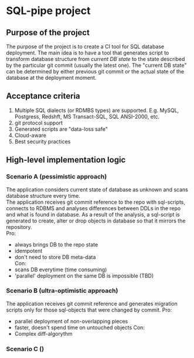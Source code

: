 # SQL-pipe project

## Purpose of the project

The purpose of the project is to create a CI tool for SQL database deployment. The main idea is to have a tool that generates script to transform database structure from *current DB state* to the state described by the particular git commit (usually the latest one).  The "current DB state" can be determined by either previous git commit or the actual state of the database at the deployment moment.

## Acceptance criteria
1. Multiple SQL dialects (or RDMBS types) are supported. E.g. MySQL, Postgress, Redshft, MS Transact-SQL, SQL ANSI-2000, etc.
2. git protocol support
3. Generated scripts are "data-loss safe"
4. Cloud-aware
5. Best security practices


## High-level implementation logic

### Scenario A (pessimistic approach)
The application considers current state of database as unknown and scans database structure every time.   
The application receives git commit reference to the repo with sql-scripts, connects to RDBMS and analyses differences between DDLs in the repo and what is found in database. As a result of the analysis, a sql-script is generated to create, alter or drop objects in database so that it mirrors the repository.  
Pro: 
 - always brings DB to the repo state
 - idempotent 
 - don't need to store DB meta-data  
Con:
 - scans DB everytime (time consuming)
 - 'parallel' deployment on the same DB is impossible (TBD)


### Scenario B (ultra-optimistic approach)
The application receives git commit reference and generates migration scripts only for those sql-objects that were changed by commit. 
Pro:
 - parallel deployment of non-overlapping pieces
 - faster, doesn't spend time on untouched objects
Con:
 - Complex diff-algorythm

### Scenario C ()
